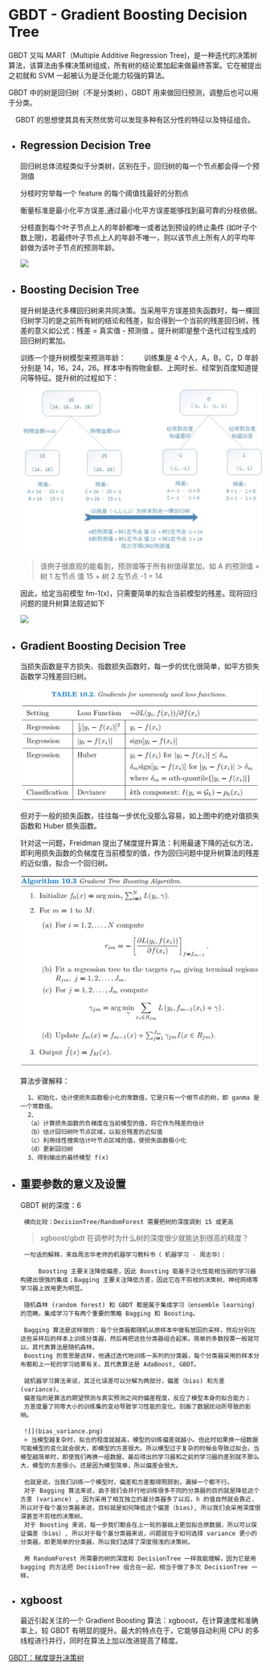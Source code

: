 # GBDT - Gradient Boosting Decision Tree

GBDT 又叫 MART（Multiple Additive Regression Tree)，是一种迭代的决策树算法，该算法由多棵决策树组成，所有树的结论累加起来做最终答案。它在被提出之初就和 SVM 一起被认为是泛化能力较强的算法。

GBDT 中的树是回归树（不是分类树），GBDT 用来做回归预测，调整后也可以用于分类。

 GBDT 的思想使其具有天然优势可以发现多种有区分性的特征以及特征组合。

- ## Regression Decision Tree

    回归树总体流程类似于分类树，区别在于，回归树的每一个节点都会得一个预测值

    分枝时穷举每一个 feature 的每个阈值找最好的分割点

    衡量标准是最小化平方误差,通过最小化平方误差能够找到最可靠的分枝依据。

    分枝直到每个叶子节点上人的年龄都唯一或者达到预设的终止条件 (如叶子个数上限)，若最终叶子节点上人的年龄不唯一，则以该节点上所有人的平均年龄做为该叶子节点的预测年龄。

    ![](最小二乘回归树生成算法.png)

- ## Boosting Decision Tree

    提升树是迭代多棵回归树来共同决策。当采用平方误差损失函数时，每一棵回归树学习的是之前所有树的结论和残差，拟合得到一个当前的残差回归树，残差的意义如公式：残差 = 真实值 - 预测值 。提升树即是整个迭代过程生成的回归树的累加。

    训练一个提升树模型来预测年龄：
  
    训练集是 4 个人，A，B，C，D 年龄分别是 14，16，24，26。样本中有购物金额、上网时长、经常到百度知道提问等特征。提升树的过程如下：

    ![](images/boosting_tree_egs.jpg)

    > 该例子很直观的能看到，预测值等于所有树值得累加，如 A 的预测值 = 树 1 左节点 值 15 + 树 2 左节点 -1 = 14

    因此，给定当前模型 fm-1(x)，只需要简单的拟合当前模型的残差。现将回归问题的提升树算法叙述如下

    ![](images/boosting_tree_alg.jpg)

- ## Gradient Boosting Decision Tree

    当损失函数是平方损失、指数损失函数时，每一步的优化很简单，如平方损失函数学习残差回归树。

    ![](images/loss_function_list.png)

    但对于一般的损失函数，往往每一步优化没那么容易，如上图中的绝对值损失函数和 Huber 损失函数。

    针对这一问题，Freidman 提出了梯度提升算法：利用最速下降的近似方法，即利用损失函数的负梯度在当前模型的值，作为回归问题中提升树算法的残差的近似值，拟合一个回归树。

    ![](images/gbdt_alg.png)

    算法步骤解释：

        1、初始化，估计使损失函数极小化的常数值，它是只有一个根节点的树，即 ganma 是一个常数值。
        2、
        （a）计算损失函数的负梯度在当前模型的值，将它作为残差的估计
        （b）估计回归树叶节点区域，以拟合残差的近似值
        （c）利用线性搜索估计叶节点区域的值，使损失函数极小化
        （d）更新回归树
        3、得到输出的最终模型 f(x)

- ## 重要参数的意义及设置

    GBDT 树的深度：6

       横向比较：DecisionTree/RandomForest 需要把树的深度调到 15 或更高

    > xgboost/gbdt 在调参时为什么树的深度很少就能达到很高的精度？

       一句话的解释，来自周志华老师的机器学习教科书（ 机器学习 - 周志华）：

           Boosting 主要关注降低偏差，因此 Boosting 能基于泛化性能相当弱的学习器构建出很强的集成；Bagging 主要关注降低方差，因此它在不剪枝的决策树、神经网络等学习器上效用更为明显。

       随机森林 (random forest) 和 GBDT 都是属于集成学习（ensemble learning) 的范畴。集成学习下有两个重要的策略 Bagging 和 Boosting。

       Bagging 算法是这样做的：每个分类器都随机从原样本中做有放回的采样，然后分别在这些采样后的样本上训练分类器，然后再把这些分类器组合起来。简单的多数投票一般就可以。其代表算法是随机森林。
       Boosting 的意思是这样，他通过迭代地训练一系列的分类器，每个分类器采用的样本分布都和上一轮的学习结果有关。其代表算法是 AdaBoost, GBDT。

       就机器学习算法来说，其泛化误差可以分解为两部分，偏差（bias) 和方差 (variance)。
       偏差指的是算法的期望预测与真实预测之间的偏差程度，反应了模型本身的拟合能力；
       方差度量了同等大小的训练集的变动导致学习性能的变化，刻画了数据扰动所导致的影响。

       ![](bias_variance.png)
       > 当模型越复杂时，拟合的程度就越高，模型的训练偏差就越小。但此时如果换一组数据可能模型的变化就会很大，即模型的方差很大。所以模型过于复杂的时候会导致过拟合。当模型越简单时，即使我们再换一组数据，最后得出的学习器和之前的学习器的差别就不那么大，模型的方差很小。还是因为模型简单，所以偏差会很大。

       也就是说，当我们训练一个模型时，偏差和方差都得照顾到，漏掉一个都不行。
       对于 Bagging 算法来说，由于我们会并行地训练很多不同的分类器的目的就是降低这个方差 (variance) , 因为采用了相互独立的基分类器多了以后，h 的值自然就会靠近. 所以对于每个基分类器来说，目标就是如何降低这个偏差（bias), 所以我们会采用深度很深甚至不剪枝的决策树。
       对于 Boosting 来说，每一步我们都会在上一轮的基础上更加拟合原数据，所以可以保证偏差（bias）, 所以对于每个基分类器来说，问题就在于如何选择 variance 更小的分类器，即更简单的分类器，所以我们选择了深度很浅的决策树。

       用 RandomForest 所需要的树的深度和 DecisionTree 一样我能理解，因为它是用 bagging 的方法把 DecisionTree 组合在一起，相当于做了多次 DecisionTree 一样。

- ## xgboost

    最近引起关注的一个 Gradient Boosting 算法：xgboost，在计算速度和准确率上，较 GBDT 有明显的提升。最大的特点在于，它能够自动利用 CPU 的多线程进行并行，同时在算法上加以改进提高了精度。

[GBDT：梯度提升决策树](https://www.jianshu.com/p/005a4e6ac775)

